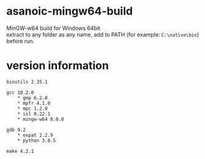 asanoic-mingw64-build
=====================

MinGW-w64 build for Windows 64bit  
extract to any folder as any name, add to PATH (for example: `C:\native\bin`) before run.

version information
===================

    binutils 2.35.1
    
    gcc 10.2.0
        * gmp 6.2.0
        * mpfr 4.1.0
        * mpc 1.2.0
        * isl 0.22.1
        * mingw-w64 8.0.0
    
    gdb 9.2
        * expat 2.2.9
        * python 3.8.5
    
    make 4.2.1
